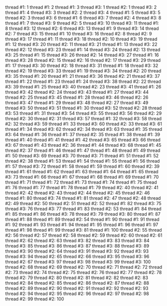 thread #1: 1
thread #1: 2
thread #1: 3
thread #3: 1
thread #2: 1
thread #3: 2
thread #1: 4
thread #3: 3
thread #2: 2
thread #3: 4
thread #1: 5
thread #3: 5
thread #2: 3
thread #3: 6
thread #1: 6
thread #3: 7
thread #2: 4
thread #3: 8
thread #1: 7
thread #3: 9
thread #2: 5
thread #3: 10
thread #3: 11
thread #1: 8
thread #3: 12
thread #2: 6
thread #3: 13
thread #1: 9
thread #3: 14
thread #2: 7
thread #3: 15
thread #1: 10
thread #3: 16
thread #2: 8
thread #2: 9
thread #3: 17
thread #1: 11
thread #3: 18
thread #2: 10
thread #3: 19
thread #1: 12
thread #3: 20
thread #2: 11
thread #3: 21
thread #1: 13
thread #3: 22
thread #2: 12
thread #3: 23
thread #1: 14
thread #3: 24
thread #2: 13
thread #3: 25
thread #1: 15
thread #3: 26
thread #2: 14
thread #3: 27
thread #1: 16
thread #3: 28
thread #2: 15
thread #2: 16
thread #2: 17
thread #3: 29
thread #1: 17
thread #3: 30
thread #2: 18
thread #3: 31
thread #1: 18
thread #3: 32
thread #2: 19
thread #3: 33
thread #1: 19
thread #3: 34
thread #2: 20
thread #3: 35
thread #1: 20
thread #1: 21
thread #3: 36
thread #2: 21
thread #3: 37
thread #1: 22
thread #1: 23
thread #1: 24
thread #3: 38
thread #2: 22
thread #3: 39
thread #1: 25
thread #3: 40
thread #2: 23
thread #3: 41
thread #1: 26
thread #3: 42
thread #2: 24
thread #3: 43
thread #1: 27
thread #3: 44
thread #2: 25
thread #3: 45
thread #1: 28
thread #3: 46
thread #2: 26
thread #3: 47
thread #1: 29
thread #3: 48
thread #2: 27
thread #3: 49
thread #3: 50
thread #3: 51
thread #1: 30
thread #3: 52
thread #2: 28
thread #3: 53
thread #1: 31
thread #3: 54
thread #3: 55
thread #3: 56
thread #2: 29
thread #2: 30
thread #2: 31
thread #3: 57
thread #1: 32
thread #3: 58
thread #2: 32
thread #3: 59
thread #1: 33
thread #3: 60
thread #2: 33
thread #3: 61
thread #1: 34
thread #3: 62
thread #2: 34
thread #3: 63
thread #1: 35
thread #3: 64
thread #1: 36
thread #1: 37
thread #2: 35
thread #1: 38
thread #1: 39
thread #1: 40
thread #1: 41
thread #1: 42
thread #3: 65
thread #3: 66
thread #3: 67
thread #1: 43
thread #2: 36
thread #1: 44
thread #3: 68
thread #1: 45
thread #2: 37
thread #1: 46
thread #1: 47
thread #1: 48
thread #1: 49
thread #1: 50
thread #3: 69
thread #3: 70
thread #3: 71
thread #1: 51
thread #1: 52
thread #2: 38
thread #1: 53
thread #1: 54
thread #1: 55
thread #1: 56
thread #1: 57
thread #3: 72
thread #1: 58
thread #1: 59
thread #1: 60
thread #2: 39
thread #1: 61
thread #1: 62
thread #1: 63
thread #1: 64
thread #1: 65
thread #3: 73
thread #1: 66
thread #1: 67
thread #1: 68
thread #1: 69
thread #1: 70
thread #1: 71
thread #1: 72
thread #1: 73
thread #1: 74
thread #1: 75
thread #1: 76
thread #1: 77
thread #1: 78
thread #1: 79
thread #2: 40
thread #2: 41
thread #2: 42
thread #2: 43
thread #2: 44
thread #2: 45
thread #2: 46
thread #1: 80
thread #3: 74
thread #1: 81
thread #2: 47
thread #2: 48
thread #2: 49
thread #2: 50
thread #2: 51
thread #2: 52
thread #1: 82
thread #3: 75
thread #3: 76
thread #3: 77
thread #1: 83
thread #2: 53
thread #1: 84
thread #1: 85
thread #1: 86
thread #3: 78
thread #3: 79
thread #3: 80
thread #1: 87
thread #1: 88
thread #1: 89
thread #2: 54
thread #1: 90
thread #1: 91
thread #1: 92
thread #1: 93
thread #1: 94
thread #1: 95
thread #1: 96
thread #1: 97
thread #1: 98
thread #1: 99
thread #3: 81
thread #1: 100
thread #2: 55
thread #2: 56
thread #2: 57
thread #2: 58
thread #2: 59
thread #2: 60
thread #2: 61
thread #2: 62
thread #2: 63
thread #3: 82
thread #3: 83
thread #3: 84
thread #3: 85
thread #3: 86
thread #3: 87
thread #3: 88
thread #3: 89
thread #3: 90
thread #2: 64
thread #3: 91
thread #3: 92
thread #3: 93
thread #3: 94
thread #2: 65
thread #2: 66
thread #3: 95
thread #3: 96
thread #2: 67
thread #3: 97
thread #3: 98
thread #3: 99
thread #3: 100
thread #2: 68
thread #2: 69
thread #2: 70
thread #2: 71
thread #2: 72
thread #2: 73
thread #2: 74
thread #2: 75
thread #2: 76
thread #2: 77
thread #2: 78
thread #2: 79
thread #2: 80
thread #2: 81
thread #2: 82
thread #2: 83
thread #2: 84
thread #2: 85
thread #2: 86
thread #2: 87
thread #2: 88
thread #2: 89
thread #2: 90
thread #2: 91
thread #2: 92
thread #2: 93
thread #2: 94
thread #2: 95
thread #2: 96
thread #2: 97
thread #2: 98
thread #2: 99
thread #2: 100
